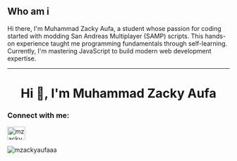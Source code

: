 ## Who am i

Hi there, I'm Muhammad Zacky Aufa, a student whose passion for coding started with modding San Andreas Multiplayer (SAMP) scripts. This hands-on experience taught me programming fundamentals through self-learning. Currently, I'm mastering JavaScript to build modern web development expertise.

___

<h1 align="center">Hi 👋, I'm Muhammad Zacky Aufa</h1>
<h3 align="left">Connect with me:</h3>
<p align="left">
<a href="https://instagram.com/mzackyaufaaa_" target="blank"><img align="center" src="https://raw.githubusercontent.com/rahuldkjain/github-profile-readme-generator/master/src/images/icons/Social/instagram.svg" alt="mzackyaufaaa_" height="30" width="40" /></a>
</p>

<p><img align="center" src="https://github-readme-streak-stats.herokuapp.com/?user=mzackyaufaaa&" alt="mzackyaufaaa" /></p>
